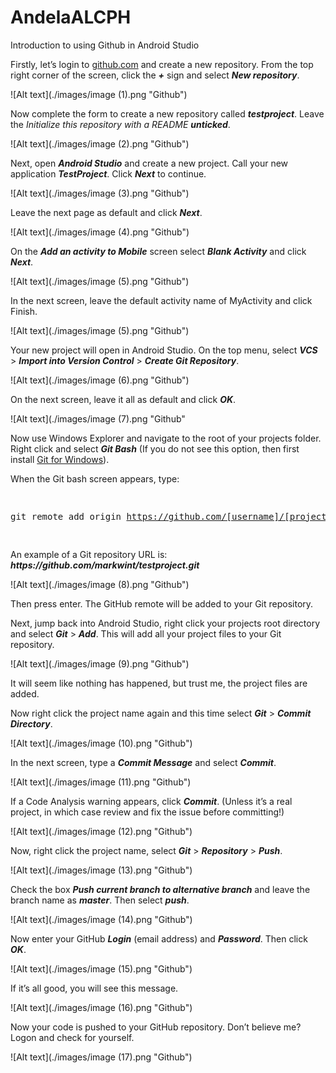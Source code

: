 # AndelaALCPH

Introduction to using Github in Android Studio

<p>Firstly, let&#8217;s login to <a title="GitHub" href="http://github.com" target="_blank">github.com</a> and create a new repository. From the top right corner of the screen, click the <em><strong>+</strong></em> sign and select <em><strong>New repository</strong></em>.</p>
![Alt text](./images/image (1).png "Github") 
<p>Now complete the form to create a new repository called <strong><em>testproject</em></strong>. Leave the <em>Initialize this repository with a README</em><em> <strong>unticked</strong></em>.</p>
 ![Alt text](./images/image (2).png "Github") 
<p>Next, open <strong><em>Android Studio</em></strong> and create a new project. Call your new application <strong><em>TestProject</em></strong>. Click <strong><em>Next</em></strong> to continue.</p>
![Alt text](./images/image (3).png "Github")
<p>Leave the next page as default and click <strong><em>Next</em></strong>.</p>
 ![Alt text](./images/image (4).png "Github")
<p>On the <strong><em>Add an activity to Mobile</em></strong> screen select <strong><em>Blank Activity</em></strong> and click <strong><em>Next</em></strong>.</p>
 ![Alt text](./images/image (5).png "Github")
<p>In the next screen, leave the default activity name of MyActivity and click Finish.</p>
![Alt text](./images/image (5).png "Github") 
<p>Your new project will open in Android Studio. On the top menu, select <strong><em>VCS</em></strong> &gt; <strong><em>Import into Version Control</em></strong> &gt; <strong><em>Create Git Repository</em></strong>.</p>
![Alt text](./images/image (6).png "Github")
<p>On the next screen, leave it all as default and click <strong><em>OK</em></strong>.</p>
![Alt text](./images/image (7).png "Github"
<p>Now use Windows Explorer and navigate to the root of your projects folder. Right click and select <em><strong>Git Bash</strong></em> (If you do not see this option, then first install <a title="Git for Windows" href="http://git-scm.com/download/win" target="_blank">Git for Windows</a>).</p>
<p>When the Git bash screen appears, type:</p>
<pre class="brush: bash; title: ; notranslate" title="">

git remote add origin https://github.com/[username]/[project_name].git

</pre>
<p>An example of a Git repository URL is: <strong><em>https://github.com/markwint/testproject.git</em></strong></p>
 ![Alt text](./images/image (8).png "Github") 
<p>Then press enter. The GitHub remote will be added to your Git repository.</p>
<p>Next, jump back into Android Studio, right click your projects root directory and select <strong><em>Git</em></strong> &gt; <strong><em>Add</em></strong>. This will add all your project files to your Git repository.</p>
 ![Alt text](./images/image (9).png "Github") 
<p>It will seem like nothing has happened, but trust me, the project files are added.</p>
<p>Now right click the project name again and this time select <strong><em>Git</em></strong> &gt; <strong><em>Commit Directory</em></strong>.</p>
 ![Alt text](./images/image (10).png "Github") 
<p>In the next screen, type a <strong><em>Commit Message</em></strong> and select <strong><em>Commit</em></strong>.</p>
![Alt text](./images/image (11).png "Github") 
<p>If a Code Analysis warning appears, click <strong><em>Commit</em></strong>. (Unless it&#8217;s a real project, in which case review and fix the issue before committing!)</p>
![Alt text](./images/image (12).png "Github") 
<p>Now, right click the project name, select <strong><em>Git</em></strong> &gt; <strong><em>Repository</em></strong> &gt; <em><strong>Push</strong></em>.</p>
![Alt text](./images/image (13).png "Github") 
<p>Check the box <strong><em>Push current branch to alternative branch</em></strong> and leave the branch name as <em><strong>master</strong></em>. Then select <em><strong>push</strong></em>.</p>
![Alt text](./images/image (14).png "Github") 
<p>Now enter your GitHub <strong><em>Login</em></strong> (email address) and <strong><em>Password</em></strong>. Then click <strong><em>OK</em></strong>.</p>
![Alt text](./images/image (15).png "Github") 
<p>If it&#8217;s all good, you will see this message.</p>
![Alt text](./images/image (16).png "Github") 
<p>Now your code is pushed to your GitHub repository. Don&#8217;t believe me? Logon and check for yourself.</p>
 ![Alt text](./images/image (17).png "Github") 

